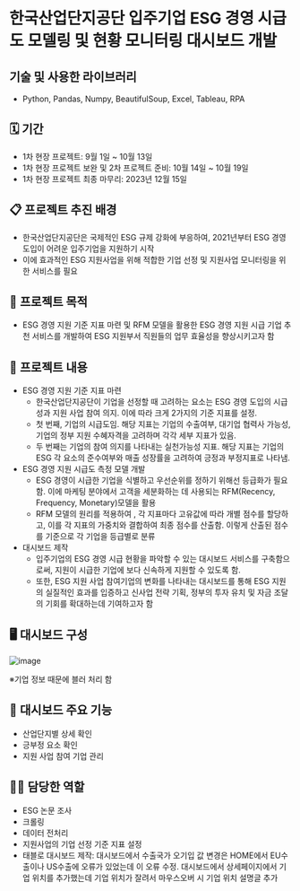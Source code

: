 # 한국산업단지공단 입주기업 ESG 경영 시급도 모델링 및 현황 모니터링 대시보드 개발



## 기술 및 사용한 라이브러리
- Python, Pandas, Numpy, BeautifulSoup, Excel, Tableau, RPA

## 🗓️ 기간

- 1차 현장 프로젝트: 9월 1일 ~ 10월 13일
- 1차 현장 프로젝트 보완 및 2차 프로젝트 준비: 10월 14일 ~ 10월 19일
- 1차 현장 프로젝트 최종 마무리: 2023년 12월 15일

## 📋 프로젝트 추진 배경

- 한국산업단지공단은 국제적인 ESG 규제 강화에 부응하여, 2021년부터 ESG 경영 도입이 어려운 입주기업을 지원하기 시작
- 이에 효과적인 ESG 지원사업을 위해 적합한 기업 선정 및 지원사업 모니터링을 위한 서비스를 필요

## 📝 프로젝트 목적

- ESG 경영 지원 기준 지표 마련 및 RFM 모델을 활용한 ESG 경영 지원 시급 기업 추천 서비스를 개발하여 ESG 지원부서 직원들의 업무 효율성을 향상시키고자 함

## 📃 프로젝트 내용

- ESG 경영 지원 기준 지표 마련
    - 한국산업단지공단이 기업을 선정할 때 고려하는 요소는 ESG 경영 도입의 시급성과 지원 사업 참여 의지. 이에 따라 크게 2가지의 기준 지표를 설정.
    - 첫 번째, 기업의 시급도임. 해당 지표는 기업의 수출여부, 대기업 협력사 가능성, 기업의 정부 지원 수혜자격을 고려하며 각각 세부 지표가 있음.
    - 두 번째는 기업의 참여 의지를 나타내는 실천가능성 지표. 해당 지표는 기업의 ESG 각 요소의 준수여부와 매출 성장률을 고려하여 긍정과 부정지표로 나타냄.
- ESG 경영 지원 시급도 측정 모델 개발
    - ESG 경영이 시급한 기업을 식별하고 우선순위를 정하기 위해선 등급화가 필요함. 이에 마케팅 분야에서 고객을 세분화하는 데 사용되는 RFM(Recency, Frequency, Monetary)모델을 활용
    - RFM 모델의 원리를 적용하여 , 각 지표마다 고유값에 따라 개별 점수를 할당하고, 이를 각 지표의 가중치와 결합하여 최종 점수를 산출함. 이렇게 산출된 점수를 기준으로 각 기업을 등급별로 분류
- 대시보드 제작
    - 입주기업의 ESG 경영 시급 현황을 파악할 수 있는 대시보드 서비스를 구축함으로써, 지원이 시급한 기업에 보다 신속하게 지원할 수 있도록 함.
    - 또한, ESG 지원 사업 참여기업의 변화를 나타내는 대시보드를 통해 ESG 지원의 실질적인 효과를 입증하고 신사업 전략 기획, 정부의 투자 유치 및 자금 조달의 기회를 확대하는데 기여하고자 함

## 🖥️ 대시보드 구성

![image](https://github.com/gapalyt/project3/assets/72669002/dd4a6900-aa3f-4236-a707-7d37a9f76b29)

※기업 정보 때문에 블러 처리 함

## 🧮 대시보드 주요 기능

- 산업단지별 상세 확인
- 긍부정 요소 확인
- 지원 사업 참여 기업 관리

## 💁‍♀️ 담당한 역할

- ESG 논문 조사
- 크롤링
- 데이터 전처리
- 지원사업의 기업 선정 기준 지표 설정
- 태블로 대시보드 제작: 대시보드에서 수출국가 오기입 값 변경은 HOME에서 EU수출이나 US수출에 오류가 있었는데 이 오류 수정. 대시보드에서 상세페이지에서 기업 위치를 추가했는데 기업 위치가 잘려서 마우스오버 시 기업 위치 설명글 추가
